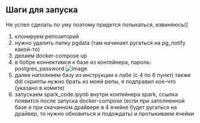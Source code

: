 ## Шаги для запуска
Не успел сделать по уму поэтому придется потыкаться, извиняюсь(( 
1. клонируем репозиторий
2. нужно удалить папку pgdata (там начинает ругаться на pg_notify какой-то)
3. делаем docker-compose up
4. в бобре коннектимся к базе из контейнера, пароль: postgres_password
![image](https://github.com/user-attachments/assets/7edbb902-f397-4e20-872e-d73d206c5639)
5. далее наполняем базу из инструкции к лабе (с 4 по 6 пункт) также ddl скрипты нужно брать из моей репы, я подправил кое-что (указано в комите)
6. запускаем spark_code.ipynb внутри контейнера spark, ссылка появится после запуска docker-compose (если при заполненной базе и при скачанном драйвере в 4 ячейке будет ругаться на драйвер, то нужно обновиться и подождать) и протыкиваем ячейки
